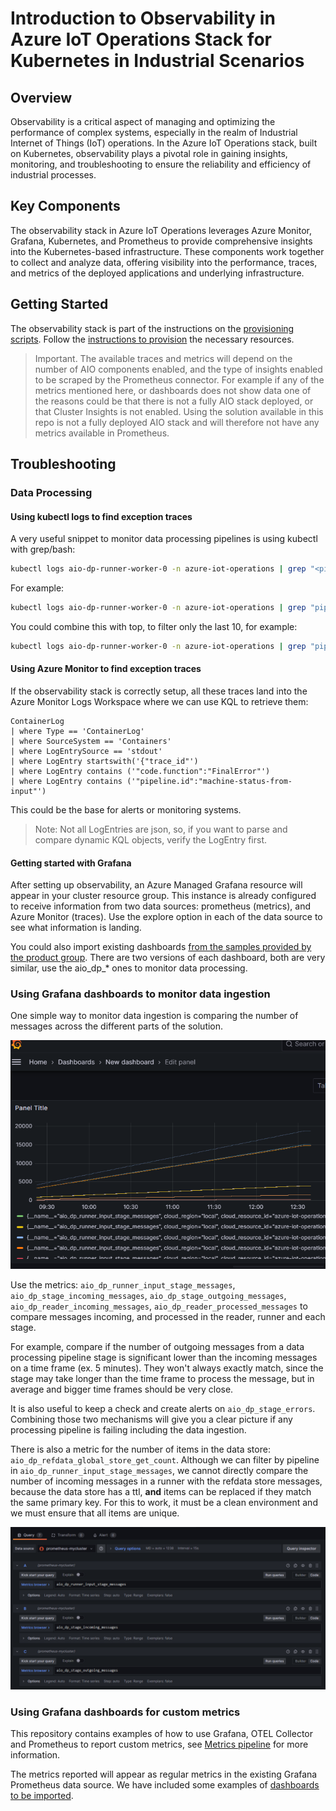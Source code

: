 # Introduction to Observability in Azure IoT Operations Stack for Kubernetes in Industrial Scenarios

## Overview

Observability is a critical aspect of managing and optimizing the performance of complex systems, especially in the realm of Industrial Internet of Things (IoT) operations. In the Azure IoT Operations stack, built on Kubernetes, observability plays a pivotal role in gaining insights, monitoring, and troubleshooting to ensure the reliability and efficiency of industrial processes.

## Key Components

The observability stack in Azure IoT Operations leverages Azure Monitor, Grafana, Kubernetes, and Prometheus to provide comprehensive insights into the Kubernetes-based infrastructure. These components work together to collect and analyze data, offering visibility into the performance, traces, and metrics of the deployed applications and underlying infrastructure.

## Getting Started

The observability stack is part of the instructions on the [provisioning scripts](../infra/provisioning/). Follow the [instructions to provision](../infra/provisioning/PROVISIONING.ipynb) the necessary resources.

> Important. The available traces and metrics will depend on the number of AIO components enabled, and the type of insights enabled to be scraped by the Prometheus connector. For example if any of the metrics mentioned here, or dashboards does not show data one of the reasons could be that there is not a fully AIO stack deployed, or that Cluster Insights is not enabled. 
> Using the solution available in this repo is not a fully deployed AIO stack and will therefore not have any metrics available in Prometheus.

## Troubleshooting

### Data Processing

#### Using kubectl logs to find exception traces

A very useful snippet to monitor data processing pipelines is using kubectl with grep/bash:

```bash
kubectl logs aio-dp-runner-worker-0 -n azure-iot-operations | grep "<pipeline name>" | grep -y "Error" | grep "<stage name>" | grep message_process | jq 
```

For example:

```bash
kubectl logs aio-dp-runner-worker-0 -n azure-iot-operations | grep "pipeline-zurich" | grep -y "Error" | grep "data-load" | grep message_process | jq 
```

You could combine this with top, to filter only the last 10, for example:

```bash
kubectl logs aio-dp-runner-worker-0 -n azure-iot-operations | grep "pipeline-zurich" | grep -y "Error" | grep "data-load" | grep message_process | top -n 10 | jq 
```

#### Using Azure Monitor to find exception traces

If the observability stack is correctly setup, all these traces land into the Azure Monitor Logs Workspace where we can use KQL to retrieve them:

```KQL
ContainerLog
| where Type == 'ContainerLog'
| where SourceSystem == 'Containers'
| where LogEntrySource == 'stdout'
| where LogEntry startswith('{"trace_id"')
| where LogEntry contains ('"code.function":"FinalError"')
| where LogEntry contains ('"pipeline.id":"machine-status-from-input"')
```

This could be the base for alerts or monitoring systems.

> Note: Not all LogEntries are json, so, if you want to parse and compare dynamic KQL objects, verify the LogEntry first.

#### Getting started with Grafana

After setting up observability, an Azure Managed Grafana resource will appear in your cluster resource group. This instance is already configured to receive information from two data sources: prometheus (metrics), and Azure Monitor (traces). Use the explore option in each of the data source to see what information is landing.

You could also import existing dashboards [from the samples provided by the product group](https://github.com/Azure/azure-iot-operations/tree/main/samples/grafana-dashboards). There are two versions of each dashboard, both are very similar, use the aio_dp_* ones to monitor data processing.

### Using Grafana dashboards to monitor data ingestion

One simple way to monitor data ingestion is comparing the number of messages across the different parts of the solution.

![Grafana Example](./assets/grafana-dashboard.png)

Use the metrics: `aio_dp_runner_input_stage_messages`, `aio_dp_stage_incoming_messages`, `aio_dp_stage_outgoing_messages`, `aio_dp_reader_incoming_messages`, `aio_dp_reader_processed_messages` to compare messages incoming, and processed in the reader, runner and each stage.

For example, compare if the number of outgoing messages from a data processing pipeline stage is significant lower than the incoming messages on a time frame (ex. 5 minutes). They won't always exactly match, since the stage may take longer than the time frame to process the message, but in average and bigger time frames should be very close.

It is also useful to keep a check and create alerts on `aio_dp_stage_errors`. Combining those two mechanisms will give you a clear picture if any processing pipeline is failing including the data ingestion.

There is also a metric for the number of items in the data store: `aio_dp_refdata_global_store_get_count`. Although we can filter by pipeline in `aio_dp_runner_input_stage_messages`, we cannot directly compare the number of incoming messages in a runner with the refdata store messages, because the data store has a ttl, **and** items can be replaced if they match the same primary key. 
For this to work, it must be a clean environment and we must ensure that all items are unique.

![Metrics Examples](./assets/metrics-queries.png)

### Using Grafana dashboards for custom metrics

This repository contains examples of how to use Grafana, OTEL Collector and Prometheus to report custom metrics, see [Metrics pipeline](../infra/deployment/DEPLOYMENT.ipynb) for more information.

The metrics reported will appear as regular metrics in the existing Grafana Prometheus data source. We have included some examples of [dashboards to be imported](../infra/deployment/dashboards/zurich-total-count-and-machine-status.json).